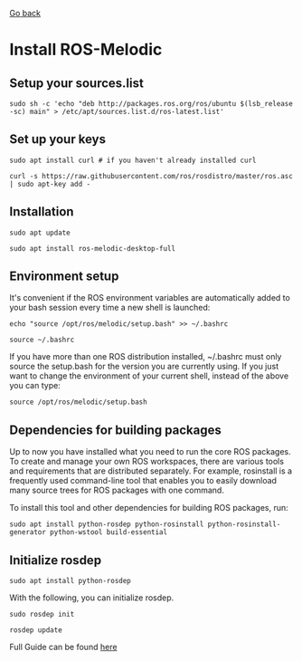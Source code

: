 [Go back](README.md)

# Install ROS-Melodic

## Setup your sources.list
`sudo sh -c 'echo "deb http://packages.ros.org/ros/ubuntu $(lsb_release -sc) main" > /etc/apt/sources.list.d/ros-latest.list'`

## Set up your keys
`sudo apt install curl # if you haven't already installed curl`

`curl -s https://raw.githubusercontent.com/ros/rosdistro/master/ros.asc | sudo apt-key add -`

## Installation
`sudo apt update`

`sudo apt install ros-melodic-desktop-full`

## Environment setup
It's convenient if the ROS environment variables are automatically added to your bash session every time a new shell is launched:

`echo "source /opt/ros/melodic/setup.bash" >> ~/.bashrc`

`source ~/.bashrc`


If you have more than one ROS distribution installed, ~/.bashrc must only source the setup.bash for the version you are currently using.
If you just want to change the environment of your current shell, instead of the above you can type:

`source /opt/ros/melodic/setup.bash`

## Dependencies for building packages
Up to now you have installed what you need to run the core ROS packages. To create and manage your own ROS workspaces, there are various tools and requirements that are distributed separately. For example, rosinstall is a frequently used command-line tool that enables you to easily download many source trees for ROS packages with one command.

To install this tool and other dependencies for building ROS packages, run: 

`sudo apt install python-rosdep python-rosinstall python-rosinstall-generator python-wstool build-essential`

## Initialize rosdep
`sudo apt install python-rosdep`

With the following, you can initialize rosdep. 

`sudo rosdep init`

`rosdep update`

Full Guide can be found [here](http://wiki.ros.org/melodic/Installation/Ubuntu "ROS melodic")
